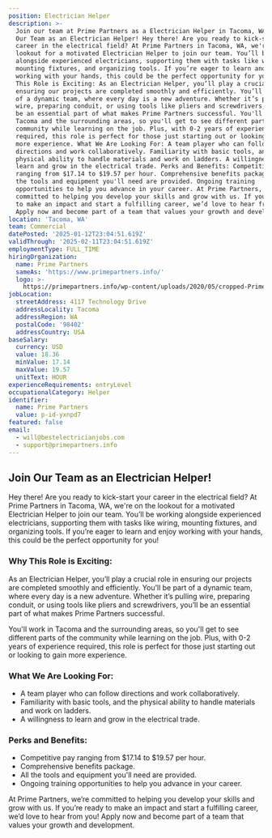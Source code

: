 ```yaml
---
position: Electrician Helper
description: >-
  Join our team at Prime Partners as a Electrician Helper in Tacoma, WA. Join
  Our Team as an Electrician Helper! Hey there! Are you ready to kick-start your
  career in the electrical field? At Prime Partners in Tacoma, WA, we're on the
  lookout for a motivated Electrician Helper to join our team. You’ll be working
  alongside experienced electricians, supporting them with tasks like wiring,
  mounting fixtures, and organizing tools. If you’re eager to learn and enjoy
  working with your hands, this could be the perfect opportunity for you! Why
  This Role is Exciting: As an Electrician Helper, you’ll play a crucial role in
  ensuring our projects are completed smoothly and efficiently. You’ll be part
  of a dynamic team, where every day is a new adventure. Whether it’s pulling
  wire, preparing conduit, or using tools like pliers and screwdrivers, you’ll
  be an essential part of what makes Prime Partners successful. You'll work in
  Tacoma and the surrounding areas, so you'll get to see different parts of the
  community while learning on the job. Plus, with 0-2 years of experience
  required, this role is perfect for those just starting out or looking to gain
  more experience. What We Are Looking For: A team player who can follow
  directions and work collaboratively. Familiarity with basic tools, and the
  physical ability to handle materials and work on ladders. A willingness to
  learn and grow in the electrical trade. Perks and Benefits: Competitive pay
  ranging from $17.14 to $19.57 per hour. Comprehensive benefits package. All
  the tools and equipment you'll need are provided. Ongoing training
  opportunities to help you advance in your career. At Prime Partners, we’re
  committed to helping you develop your skills and grow with us. If you’re ready
  to make an impact and start a fulfilling career, we’d love to hear from you!
  Apply now and become part of a team that values your growth and development.
location: 'Tacoma, WA'
team: Commercial
datePosted: '2025-01-12T23:04:51.619Z'
validThrough: '2025-02-11T23:04:51.619Z'
employmentType: FULL_TIME
hiringOrganization:
  name: Prime Partners
  sameAs: 'https://www.primepartners.info/'
  logo: >-
    https://primepartners.info/wp-content/uploads/2020/05/cropped-Prime-Partners-Logo-NO-BG-1-1.png
jobLocation:
  streetAddress: 4117 Technology Drive
  addressLocality: Tacoma
  addressRegion: WA
  postalCode: '98402'
  addressCountry: USA
baseSalary:
  currency: USD
  value: 18.36
  minValue: 17.14
  maxValue: 19.57
  unitText: HOUR
experienceRequirements: entryLevel
occupationalCategory: Helper
identifier:
  name: Prime Partners
  value: p-id-yxnpd7
featured: false
email:
  - will@bestelectricianjobs.com
  - support@primepartners.info
---
```




## Join Our Team as an Electrician Helper!

Hey there! Are you ready to kick-start your career in the electrical field? At Prime Partners in Tacoma, WA, we're on the lookout for a motivated Electrician Helper to join our team. You’ll be working alongside experienced electricians, supporting them with tasks like wiring, mounting fixtures, and organizing tools. If you’re eager to learn and enjoy working with your hands, this could be the perfect opportunity for you!

### Why This Role is Exciting:

As an Electrician Helper, you’ll play a crucial role in ensuring our projects are completed smoothly and efficiently. You’ll be part of a dynamic team, where every day is a new adventure. Whether it’s pulling wire, preparing conduit, or using tools like pliers and screwdrivers, you’ll be an essential part of what makes Prime Partners successful.

You'll work in Tacoma and the surrounding areas, so you'll get to see different parts of the community while learning on the job. Plus, with 0-2 years of experience required, this role is perfect for those just starting out or looking to gain more experience.

### What We Are Looking For:

- A team player who can follow directions and work collaboratively.
- Familiarity with basic tools, and the physical ability to handle materials and work on ladders.
- A willingness to learn and grow in the electrical trade.

### Perks and Benefits:

- Competitive pay ranging from $17.14 to $19.57 per hour.
- Comprehensive benefits package.
- All the tools and equipment you'll need are provided.
- Ongoing training opportunities to help you advance in your career.

At Prime Partners, we’re committed to helping you develop your skills and grow with us. If you’re ready to make an impact and start a fulfilling career, we’d love to hear from you! Apply now and become part of a team that values your growth and development.